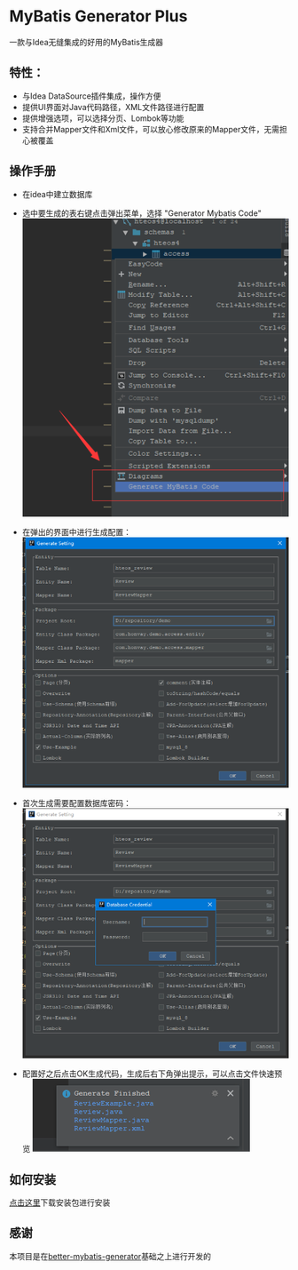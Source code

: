 # MyBatis Generator Plus
一款与Idea无缝集成的好用的MyBatis生成器
## 特性：
- 与Idea DataSource插件集成，操作方便
- 提供UI界面对Java代码路径，XML文件路径进行配置
- 提供增强选项，可以选择分页、Lombok等功能
- 支持合并Mapper文件和Xml文件，可以放心修改原来的Mapper文件，无需担心被覆盖

## 操作手册
- 在idea中建立数据库
- 选中要生成的表右键点击弹出菜单，选择 "Generator Mybatis Code"
 ![avatar](screenshots/20181206172856.png)

- 在弹出的界面中进行生成配置：
 ![avatar](screenshots/20181206172726.png)

- 首次生成需要配置数据库密码：
 ![avatar](screenshots/20181206172740.png)

- 配置好之后点击OK生成代码，生成后右下角弹出提示，可以点击文件快速预览
 ![avatar](screenshots/20181206172825.png)

## 如何安装
[点击这里](https://github.com/leecho/mybatis-generator-plus/releases)下载安装包进行安装

## 感谢
本项目是在[better-mybatis-generator](https://github.com/kmaster/better-mybatis-generator)基础之上进行开发的